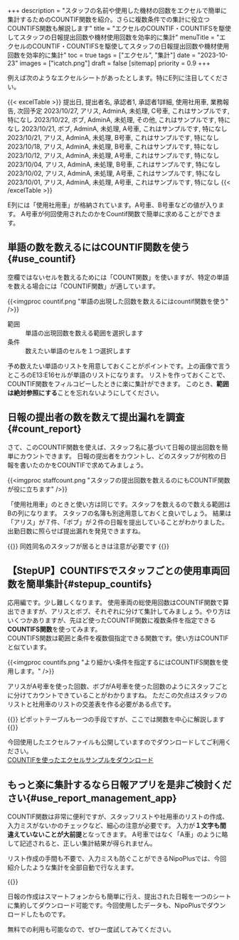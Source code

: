 +++
description = "スタッフの名前や使用した機材の回数をエクセルで簡単に集計するためのCOUNTIF関数を紹介。さらに複数条件での集計に役立つCOUNTIFS関数も解説します"
title = "エクセルのCOUNTIF・COUNTIFSを駆使してスタッフの日報提出回数や機材使用回数を効率的に集計"
menuTitle = "エクセルのCOUNTIF・COUNTIFSを駆使してスタッフの日報提出回数や機材使用回数を効率的に集計"
toc = true
tags = ["エクセル",  "集計"]
date = "2023-10-23"
images = ["icatch.png"]
draft = false
[sitemap]
  priority = 0.9
+++

例えば次のようなエクセルシートがあったとします。特にE列に注目してください。

{{< excelTable >}}
提出日, 提出者名, 承認者1, 承認者1詳細, 使用社用車, 業務報告, 次回予定
2023/10/27, アリス, AdminA, 未処理, C号車, これはサンプルです, 特になし
2023/10/22, ボブ, AdminA, 未処理, その他, これはサンプルです, 特になし
2023/10/21, ボブ, AdminA, 未処理, A号車, これはサンプルです, 特になし
2023/10/21, アリス, AdminA, 未処理, B号車, これはサンプルです, 特になし
2023/10/18, アリス, AdminA, 未処理, B号車, これはサンプルです, 特になし
2023/10/12, アリス, AdminA, 未処理, A号車, これはサンプルです, 特になし
2023/10/04, アリス, AdminA, 未処理, B号車, これはサンプルです, 特になし
2023/10/02, アリス, AdminA, 未処理, A号車, これはサンプルです, 特になし
2023/10/01, アリス, AdminA, 未処理, A号車, これはサンプルです, 特になし
{{< /excelTable >}}

E列には「使用社用車」が格納されています。A号車、B号車などの値が入ります。
A号車が何回使用されたのかをCountif関数で簡単に求めることができます。

## 単語の数を数えるにはCOUNTIF関数を使う{#use_countif}

空欄ではないセルを数えるためには「COUNT関数」を使いますが、特定の単語を数える場合には「COUNTIF関数」が適しています。


{{<imgproc countif.png "単語の出現した回数を数えるにはcountif関数を使う" />}}

<dl class="basic">
<dt>範囲</dt>
<dd>単語の出現回数を数える範囲を選択します</dd>
<dt>条件</dt>
<dd>数えたい単語のセルを１つ選択します</dd>
</dl>

予め数えたい単語のリストを用意しておくことがポイントです。上の画像で言うところのE13:E16セルが単語のリストになります。
リストを作っておくことで、COUNTIF関数をフィルコピーしたときに楽に集計ができます。
このとき、**範囲は絶対参照にする**ことを忘れないようにしてください。


## 日報の提出者の数を数えて提出漏れを調査{#count_report}

さて、このCOUNTIF関数を使えば、スタッフ名に基づいて日報の提出回数を簡単にカウントできます。
日報の提出者をカウントし、どのスタッフが何枚の日報を書いたのかをCOUNTIFで求めてみましょう。

{{<imgproc staffcount.png "スタッフの提出回数を数えるのにもCOUNTIF関数が役に立ちます" />}}

「使用社用車」のときと使い方は同じです。スタッフを数えるので数える範囲はBの列になります。
スタッフの名簿も別途用意しておくと良いでしょう。
結果は「アリス」が７件、「ボブ」が２件の日報を提出していることがわかりました。出勤日数に照らせば提出漏れを発見できますね。


{{<alice pos="right" icon="here">}}
同姓同名のスタッフが居るときは注意が必要です
{{</alice>}}

## 【StepUP】COUNTIFSでスタッフごとの使用車両回数を簡単集計{#stepup_countifs}

応用編です。少し難しくなります。
使用車両の総使用回数はCOUNTIF関数で算出できますが、アリスとボブ、それぞれに分けて集計してみましょう。やり方はいくつかありますが、先ほど使ったCOUNTIF関数に複数条件を指定できる**COUNTIFS関数**を使ってみます。  
COUNTIFS関数は範囲と条件を複数個指定できる関数です。使い方はCOUNTIFと似ています。


{{<imgproc countifs.png "より細かい条件を指定するにはCOUNTIFS関数を使用します。" />}}

アリスがA号車を使った回数、ボブがA号車を使った回数のようにスタッフごとに分けてカウントできていることがわかりますね。
ただこの欠点はスタッフのリストと社用車のリストの交差表を作る必要がある点です。

{{<alice pos="right" icon="ok">}}
ピポットテーブルも一つの手段ですが、ここでは関数を中心に解説します
{{</alice>}}

今回使用したエクセルファイルも公開していますのでダウンロードしてご利用ください。  
[COUNTIFを使ったエクセルサンプルをダウンロード](countif.xlsx)


## もっと楽に集計するなら日報アプリを是非ご検討ください{#use_report_management_app}

COUNTIF関数は非常に便利ですが、スタッフリストや社用車のリストの作成、入力ミスがないかのチェックなど、細心の注意が必要です。
入力が**１文字も間違えていないことが大前提**となってきます。
A号車ではなく「A車」のように略して記述されると、正しい集計結果が得られません。

リスト作成の手間も不要で、入力ミスも防ぐことができるNipoPlusでは、今回紹介したような集計を全部自動で行なえます。

{{<appscreen filename="countif" msg="SUMIFを自動で" title="日報アプリNipoPlusではCOUNTIFと同様の機能が使えます" fontsize="30px" alice="guide">}}


日報の作成はスマートフォンからも簡単に行え、提出された日報を一つのシートに集約してダウンロード可能です。今回使用したデータも、NipoPlusでダウンロードしたものです。

無料での利用も可能なので、ぜひ一度試してみてください。
